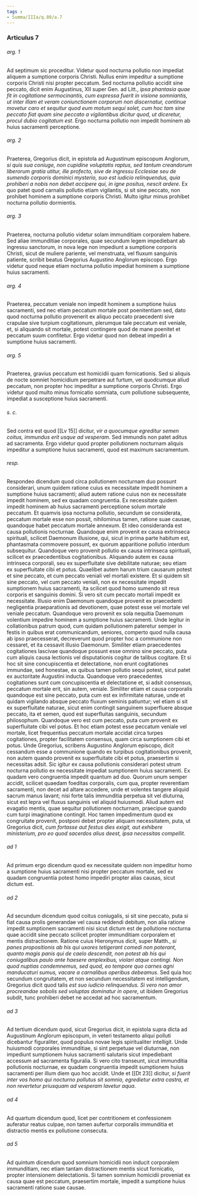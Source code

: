 ```yaml
---
tags : 
- Summa/IIIa/q.80/a.7
---
```


### Articulus 7

###### arg. 1
Ad septimum sic proceditur. Videtur quod nocturna pollutio non impediat aliquem a sumptione corporis Christi. Nullus enim impeditur a sumptione corporis Christi nisi propter peccatum. Sed nocturna pollutio accidit sine peccato, dicit enim Augustinus, XII super Gen. ad Litt., *ipsa phantasia quae fit in cogitatione sermocinantis, cum expressa fuerit in visione somniantis, ut inter illam et veram coniunctionem corporum non discernatur, continue movetur caro et sequitur quod eum motum sequi solet, cum hoc tam sine peccato fiat quam sine peccato a vigilantibus dicitur quod, ut diceretur, procul dubio cogitatum est*. Ergo nocturna pollutio non impedit hominem ab huius sacramenti perceptione.

###### arg. 2
Praeterea, Gregorius dicit, in epistola ad Augustinum episcopum Anglorum, *si quis sua coniuge, non cupidine voluptatis raptus, sed tantum creandorum liberorum gratia utitur, ille profecto, sive de ingressu Ecclesiae seu de sumendo corporis dominici mysterio, suo est iudicio relinquendus, quia prohiberi a nobis non debet accipere qui, in igne positus, nescit ardere*. Ex quo patet quod carnalis pollutio etiam vigilantis, si sit sine peccato, non prohibet hominem a sumptione corporis Christi. Multo igitur minus prohibet nocturna pollutio dormientis.

###### arg. 3
Praeterea, nocturna pollutio videtur solam immunditiam corporalem habere. Sed aliae immunditiae corporales, quae secundum legem impediebant ab ingressu sanctorum, in nova lege non impediunt a sumptione corporis Christi, sicut de muliere pariente, vel menstruata, vel fluxum sanguinis patiente, scribit beatus Gregorius Augustino Anglorum episcopo. Ergo videtur quod neque etiam nocturna pollutio impediat hominem a sumptione huius sacramenti.

###### arg. 4
Praeterea, peccatum veniale non impedit hominem a sumptione huius sacramenti, sed nec etiam peccatum mortale post poenitentiam sed, dato quod nocturna pollutio provenerit ex aliquo peccato praecedenti sive crapulae sive turpium cogitationum, plerumque tale peccatum est veniale, et, si aliquando sit mortale, potest contingere quod de mane poenitet et peccatum suum confitetur. Ergo videtur quod non debeat impediri a sumptione huius sacramenti.

###### arg. 5
Praeterea, gravius peccatum est homicidii quam fornicationis. Sed si aliquis de nocte somniet homicidium perpetrare aut furtum, vel quodcumque aliud peccatum, non propter hoc impeditur a sumptione corporis Christi. Ergo videtur quod multo minus fornicatio somniata, cum pollutione subsequente, impediat a susceptione huius sacramenti.

###### s. c.
Sed contra est quod [[Lv 15]] dicitur, *vir a quocumque egreditur semen coitus, immundus erit usque ad vesperam*. Sed immundis non patet aditus ad sacramenta. Ergo videtur quod propter pollutionem nocturnam aliquis impeditur a sumptione huius sacramenti, quod est maximum sacramentum.

###### resp.
Respondeo dicendum quod circa pollutionem nocturnam duo possunt considerari, unum quidem ratione cuius ex necessitate impedit hominem a sumptione huius sacramenti; aliud autem ratione cuius non ex necessitate impedit hominem, sed ex quadam congruentia. Ex necessitate quidem impedit hominem ab huius sacramenti perceptione solum mortale peccatum. Et quamvis ipsa nocturna pollutio, secundum se considerata, peccatum mortale esse non possit, nihilominus tamen, ratione suae causae, quandoque habet peccatum mortale annexum. Et ideo consideranda est causa pollutionis nocturnae. Quandoque enim provenit ex causa extrinseca spirituali, scilicet Daemonum illusione, qui, sicut in prima parte habitum est, phantasmata commovere possunt, ex quorum apparitione pollutio interdum subsequitur. Quandoque vero provenit pollutio ex causa intrinseca spirituali, scilicet ex praecedentibus cogitationibus. Aliquando autem ex causa intrinseca corporali, seu ex superfluitate sive debilitate naturae; seu etiam ex superfluitate cibi et potus. Quaelibet autem harum trium causarum potest et sine peccato, et cum peccato veniali vel mortali existere. Et si quidem sit sine peccato, vel cum peccato veniali, non ex necessitate impedit sumptionem huius sacramenti, ita scilicet quod homo sumendo sit reus corporis et sanguinis domini. Si vero sit cum peccato mortali impedit ex necessitate. Illusio enim Daemonum quandoque provenit ex praecedenti negligentia praeparationis ad devotionem, quae potest esse vel mortale vel veniale peccatum. Quandoque vero provenit ex sola nequitia Daemonum volentium impedire hominem a sumptione huius sacramenti. Unde legitur in collationibus patrum quod, cum quidam pollutionem pateretur semper in festis in quibus erat communicandum, seniores, comperto quod nulla causa ab ipso praecesserat, decreverunt quod propter hoc a communione non cessaret, et ita cessavit illusio Daemonum. Similiter etiam praecedentes cogitationes lascivae quandoque possunt esse omnino sine peccato, puta cum aliquis causa lectionis vel disputationis cogitur de talibus cogitare. Et si hoc sit sine concupiscentia et delectatione, non erunt cogitationes immundae, sed honestae, ex quibus tamen pollutio sequi potest, sicut patet ex auctoritate Augustini inducta. Quandoque vero praecedentes cogitationes sunt cum concupiscentia et delectatione et, si adsit consensus, peccatum mortale erit, sin autem, veniale. Similiter etiam et causa corporalis quandoque est sine peccato, puta cum est ex infirmitate naturae, unde et quidam vigilando absque peccato fluxum seminis patiuntur; vel etiam si sit ex superfluitate naturae, sicut enim contingit sanguinem superfluere absque peccato, ita et semen, quod est superfluitas sanguinis, secundum philosophum. Quandoque vero est cum peccato, puta cum provenit ex superfluitate cibi vel potus. Et hoc etiam potest esse peccatum veniale vel mortale, licet frequentius peccatum mortale accidat circa turpes cogitationes, propter facilitatem consensus, quam circa sumptionem cibi et potus. Unde Gregorius, scribens Augustino Anglorum episcopo, dicit cessandum esse a communione quando ex turpibus cogitationibus provenit, non autem quando provenit ex superfluitate cibi et potus, praesertim si necessitas adsit. Sic igitur ex causa pollutionis considerari potest utrum nocturna pollutio ex necessitate impediat sumptionem huius sacramenti. Ex quadam vero congruentia impedit quantum ad duo. Quorum unum semper accidit, scilicet quaedam foeditas corporalis, cum qua, propter reverentiam sacramenti, non decet ad altare accedere, unde et volentes tangere aliquid sacrum manus lavant; nisi forte talis immunditia perpetua sit vel diuturna, sicut est lepra vel fluxus sanguinis vel aliquid huiusmodi. Aliud autem est evagatio mentis, quae sequitur pollutionem nocturnam, praecipue quando cum turpi imaginatione contingit. Hoc tamen impedimentum quod ex congruitate provenit, postponi debet propter aliquam necessitatem, puta, ut Gregorius dicit, *cum fortasse aut festus dies exigit, aut exhibere ministerium, pro eo quod sacerdos alius deest, ipsa necessitas compellit*.

###### ad 1
Ad primum ergo dicendum quod ex necessitate quidem non impeditur homo a sumptione huius sacramenti nisi propter peccatum mortale, sed ex quadam congruentia potest homo impediri propter alias causas, sicut dictum est.

###### ad 2
Ad secundum dicendum quod coitus coniugalis, si sit sine peccato, puta si fiat causa prolis generandae vel causa reddendi debitum, non alia ratione impedit sumptionem sacramenti nisi sicut dictum est de pollutione nocturna quae accidit sine peccato scilicet propter immunditiam corporalem et mentis distractionem. Ratione cuius Hieronymus dicit, super Matth., *si panes propositionis ab his qui uxores tetigerant comedi non poterant, quanto magis panis qui de caelo descendit, non potest ab his qui coniugalibus paulo ante haesere amplexibus, violari atque contingi. Non quod nuptias condemnemus, sed quod, eo tempore quo carnes agni manducaturi sumus, vacare a carnalibus operibus debeamus*. Sed quia hoc secundum congruitatem, et non secundum necessitatem est intelligendum, Gregorius dicit quod talis *est suo iudicio relinquendus. Si vero non amor procreandae sobolis sed voluptas dominatur in opere*, ut ibidem Gregorius subdit, tunc prohiberi debet ne accedat ad hoc sacramentum.

###### ad 3
Ad tertium dicendum quod, sicut Gregorius dicit, in epistola supra dicta ad Augustinum Anglorum episcopum, in veteri testamento aliqui polluti dicebantur figuraliter, quod populus novae legis spiritualiter intelligit. Unde huiusmodi corporales immunditiae, si sint perpetuae vel diuturnae, non impediunt sumptionem huius sacramenti salutaris sicut impediebant accessum ad sacramenta figuralia. Si vero cito transeunt, sicut immunditia pollutionis nocturnae, ex quadam congruentia impedit sumptionem huius sacramenti per illum diem quo hoc accidit. Unde et [[Dt 23]] dicitur, *si fuerit inter vos homo qui nocturno pollutus sit somnio, egredietur extra castra, et non revertetur priusquam ad vesperam lavetur aqua*.

###### ad 4
Ad quartum dicendum quod, licet per contritionem et confessionem auferatur reatus culpae, non tamen aufertur corporalis immunditia et distractio mentis ex pollutione consecuta.

###### ad 5
Ad quintum dicendum quod somnium homicidii non inducit corporalem immunditiam, nec etiam tantam distractionem mentis sicut fornicatio, propter intensionem delectationis. Si tamen somnium homicidii proveniat ex causa quae est peccatum, praesertim mortale, impedit a sumptione huius sacramenti ratione suae causae.

